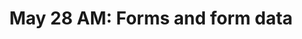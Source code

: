 ---
title: 'May 28 AM: Forms and form data'
description:
  "Such a pain! Let's make forms let's of a bother"
prev: /chapter11
next: /chapter13
type: chapter
id: 12
---